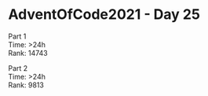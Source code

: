 # AdventOfCode2021 - Day 25  
  
Part 1  
Time: >24h         
Rank: 14743                      

Part 2  
Time: >24h            
Rank: 9813            
  